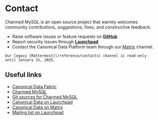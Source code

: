 # Contact

Charmed MySQL is an open source project that warmly welcomes community contributions, suggestions, fixes, and constructive feedback.
* Raise software issues or feature requests on [**GitHub**](https://github.com/canonical/mysql-operator/issues/new/choose)
* Report security issues through [**Launchpad**](https://launchpad.net/mysql)
* Contact the Canonical Data Platform team through our [Matrix](https://matrix.to/#/#charmhub-data-platform:ubuntu.com) channel.
```{note}
Our legacy [Mattermost](/reference/contacts) channel is read-only until January 31, 2025.
```


## Useful links
* [Canonical Data Fabric](https://ubuntu.com/data/)
* [Charmed MySQL](https://charmhub.io/mysql)
* [Git sources for Charmed MySQL](https://github.com/canonical/mysql-operator)
* [Canonical Data on Launchpad](https://launchpad.net/~data-platform)
* [Canonical Data on Matrix](https://matrix.to/#/#charmhub-data-platform:ubuntu.com) 
* [Mailing list on Launchpad](https://lists.launchpad.net/data-platform/)

